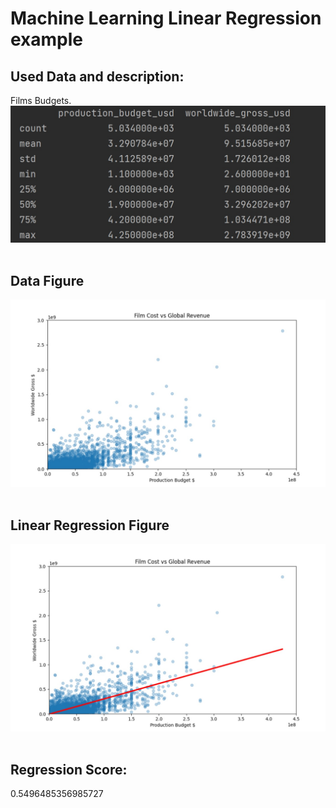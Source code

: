 # Machine Learning Linear Regression example

## Used Data and description:
Films Budgets.
![Result1](https://github.com/shazaalqays/Machine-Learning-Linear-Regression-example/blob/main/images/desc.jpg)<br/><br/>

## Data Figure
![Result1](https://github.com/shazaalqays/Machine-Learning-Linear-Regression-example/blob/main/images/data.jpg)<br/><br/>

## Linear Regression Figure
![Result1](https://github.com/shazaalqays/Machine-Learning-Linear-Regression-example/blob/main/images/reg.jpg)<br/><br/>

## Regression Score:
0.5496485356985727


